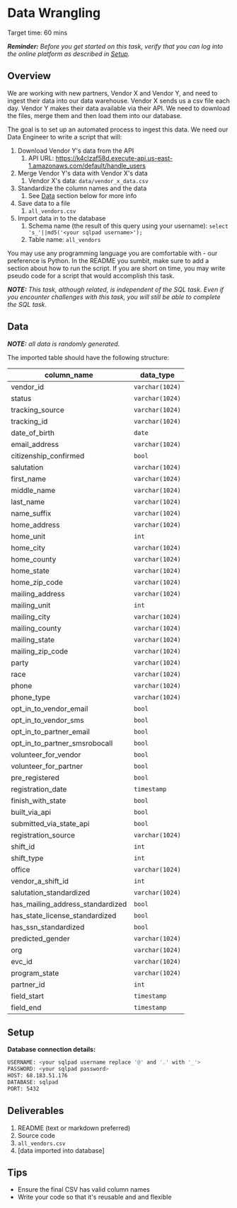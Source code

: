 # Data Wrangling

Target time: 60 mins

_**Reminder:** Before you get started on this task, verify that you can log into
the online platform as described in [Setup](#setup)._

## Overview

We are working with new partners, Vendor X and Vendor Y, and need to ingest
their data into our data warehouse. Vendor X sends us a csv file each day.
Vendor Y makes their data available via their API. We need to download the
files, merge them and then load them into our database.

The goal is to set up an automated process to ingest this data. We need our Data
Engineer to write a script that will:

1. Download Vendor Y's data from the API
   1. API URL:
      https://k4clzaf58d.execute-api.us-east-1.amazonaws.com/default/handle_users
2. Merge Vendor Y's data with Vendor X's data
   1. Vendor X's data: `data/vendor_x_data.csv`
3. Standardize the column names and the data
   1. See [Data](#data) section below for more info
4. Save data to a file
   1. `all_vendors.csv`
5. Import data in to the database
   1. Schema name (the result of this query using your username):
      `select 's_'||md5('<your sqlpad username>');`
   2. Table name: `all_vendors`

You may use any programming language you are comfortable with - our preference
is Python. In the README you sumbit, make sure to add a section about how to run
the script. If you are short on time, you may write pseudo code for a script
that would accomplish this task.

_**NOTE:** This task, although related, is independent of the SQL task. Even if
you encounter challenges with this task, you will still be able to complete the
SQL task._

## Data

_**NOTE:** all data is randomly generated._

The imported table should have the following structure:

| column_name                      | data_type       |
| -------------------------------- | --------------- |
| vendor_id                        | `varchar(1024)` |
| status                           | `varchar(1024)` |
| tracking_source                  | `varchar(1024)` |
| tracking_id                      | `varchar(1024)` |
| date_of_birth                    | `date`          |
| email_address                    | `varchar(1024)` |
| citizenship_confirmed            | `bool`          |
| salutation                       | `varchar(1024)` |
| first_name                       | `varchar(1024)` |
| middle_name                      | `varchar(1024)` |
| last_name                        | `varchar(1024)` |
| name_suffix                      | `varchar(1024)` |
| home_address                     | `varchar(1024)` |
| home_unit                        | `int`           |
| home_city                        | `varchar(1024)` |
| home_county                      | `varchar(1024)` |
| home_state                       | `varchar(1024)` |
| home_zip_code                    | `varchar(1024)` |
| mailing_address                  | `varchar(1024)` |
| mailing_unit                     | `int`           |
| mailing_city                     | `varchar(1024)` |
| mailing_county                   | `varchar(1024)` |
| mailing_state                    | `varchar(1024)` |
| mailing_zip_code                 | `varchar(1024)` |
| party                            | `varchar(1024)` |
| race                             | `varchar(1024)` |
| phone                            | `varchar(1024)` |
| phone_type                       | `varchar(1024)` |
| opt_in_to_vendor_email           | `bool`          |
| opt_in_to_vendor_sms             | `bool`          |
| opt_in_to_partner_email          | `bool`          |
| opt_in_to_partner_smsrobocall    | `bool`          |
| volunteer_for_vendor             | `bool`          |
| volunteer_for_partner            | `bool`          |
| pre_registered                   | `bool`          |
| registration_date                | `timestamp`     |
| finish_with_state                | `bool`          |
| built_via_api                    | `bool`          |
| submitted_via_state_api          | `bool`          |
| registration_source              | `varchar(1024)` |
| shift_id                         | `int`           |
| shift_type                       | `int`           |
| office                           | `varchar(1024)` |
| vendor_a_shift_id                | `int`           |
| salutation_standardized          | `varchar(1024)` |
| has_mailing_address_standardized | `bool`          |
| has_state_license_standardized   | `bool`          |
| has_ssn_standardized             | `bool`          |
| predicted_gender                 | `varchar(1024)` |
| org                              | `varchar(1024)` |
| evc_id                           | `varchar(1024)` |
| program_state                    | `varchar(1024)` |
| partner_id                       | `int`           |
| field_start                      | `timestamp`     |
| field_end                        | `timestamp`     |

## Setup

**Database connection details:**

```bash
USERNAME: <your sqlpad username replace '@' and '.' with '_'>
PASSWORD: <your sqlpad password>
HOST: 68.183.51.176
DATABASE: sqlpad
PORT: 5432
```

## Deliverables

1. README (text or markdown preferred)
2. Source code
3. `all_vendors.csv`
4. [data imported into database]

## Tips

- Ensure the final CSV has valid column names
- Write your code so that it's reusable and and flexible